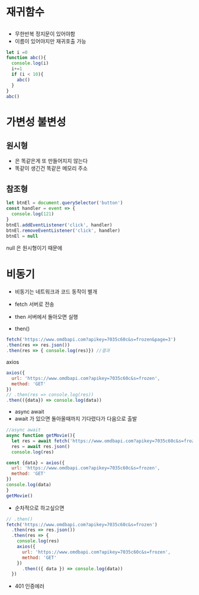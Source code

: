 # 재귀함수
## 
- 무한반복 정지문이 있어야함
- 이름이 있어야지만 재귀호출 가능
```js
let i =0
function abc(){
  console.log(i)
  i+=1
  if (i < 10){
    abc()
  }
}
abc()
```
# 가변성 불변성
## 원시형
- 은 똑같은게 또 만들어지지 않는다
- 똑같이 생긴건 똑같은 메모리 주소

## 참조형

```js
let btnEl = document.querySelector('button')
const handler = event => {
  console.log(121)
}
btnEl.addEventListener('click', handler)
btnEl.removeEventListener('click', handler)
btnEl = null
```
null 은 원시형이기 때문에 

# 비동기
- 비동기는 네트워크과 코드 동작이 별개
- fetch 서버로 전송
- then 서버에서 돌아오면 실행

- then()
```js
fetch('https://www.omdbapi.com?apikey=7035c60c&s=frozen&page=3')
.then(res => res.json())
.then(res => { console.log(res)}) //결과
```
axios
```js
axios({
  url: 'https://www.omdbapi.com?apikey=7035c60c&s=frozen',
  method: 'GET'
})
// .then(res => console.log(res))
.then(({data}) => console.log(data))
```

- async await
- await 가 있으면 돌아올때까지 기다렸다가 다음으로 출발
```js
//async await
async function getMovie(){
  let res = await fetch('https://www.omdbapi.com?apikey=7035c60c&s=frozen')
  res = await res.json()
  console.log(res)

const {data} = axios({
  url: 'https://www.omdbapi.com?apikey=7035c60c&s=frozen',
  method: 'GET'
})
console.log(data)
}
getMovie()
```
- 순차적으로 하고싶으면
```js
// .then()
fetch('https://www.omdbapi.com?apikey=7035c60c&s=frozen')
  .then(res => res.json())
  .then(res => {
    console.log(res)
    axios({
      url: 'https://www.omdbapi.com?apikey=7035c60c&s=frozen',
      method: 'GET'
    })
      .then(({ data }) => console.log(data))
  })

```


- 401 인증에러
